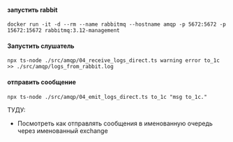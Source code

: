 #### запустить rabbit
```shell
docker run -it -d --rm --name rabbitmq --hostname amqp -p 5672:5672 -p 15672:15672 rabbitmq:3.12-management
```

#### Запустить слушатель
```shell
npx ts-node ./src/amqp/04_receive_logs_direct.ts warning error to_1c >> ./src/amqp/logs_from_rabbit.log
```

#### отправить сообщение
```shell
npx ts-node ./src/amqp/04_emit_logs_direct.ts to_1c "msg to_1c."
```

ТУДУ:
- Посмотреть как отправлять сообщения в именованную очередь через именованный exchange
